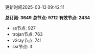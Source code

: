 更新时间2025-03-13 09:42:11

**总订阅: 3649**
**总节点: 9712**
**有效节点: 2434**
- ss节点: 927
- trojan节点: 763
- v2ray节点: 741
- ssr节点: 3
